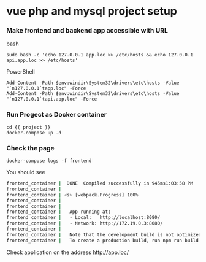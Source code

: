 # vue php and mysql project setup

### Make frontend and backend app accessible with URL
bash
```
sudo bash -c 'echo 127.0.0.1 app.loc >> /etc/hosts && echo 127.0.0.1 api.app.loc >> /etc/hosts'

```

PowerShell
```
Add-Content -Path $env:windir\System32\drivers\etc\hosts -Value "`n127.0.0.1`tapp.loc" -Force
Add-Content -Path $env:windir\System32\drivers\etc\hosts -Value "`n127.0.0.1`tapi.app.loc" -Force

```

### Run Progect as Docker container 
```
cd {{ project }}
docker-compose up -d

```

### Check the page
```
docker-compose logs -f frontend

```

You should see
```bash
frontend_container |  DONE  Compiled successfully in 945ms1:03:58 PM
frontend_container |
frontend_container | <s> [webpack.Progress] 100%
frontend_container |
frontend_container |
frontend_container |   App running at:
frontend_container |   - Local:   http://localhost:8080/
frontend_container |   - Network: http://172.19.0.3:8080/
frontend_container |
frontend_container |   Note that the development build is not optimized.
frontend_container |   To create a production build, run npm run build.

```

Check application on the address http://app.loc/

